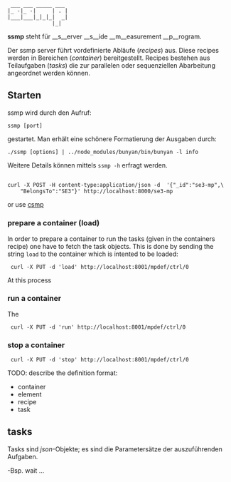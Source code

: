 ```
 ___ ___ _____ ___ 
|_ -|_ -|     | . |
|___|___|_|_|_|  _|
              |_|

```


__ssmp__ steht für  __s__erver __s__ide __m__easurement __p__rogram.

Der ssmp server führt vordefinierte Abläufe (_recipes_) aus. Diese recipes
werden in Bereichen (_container_) bereitgestellt. Recipes bestehen
aus Teilaufgaben (_tasks_) die zur  parallelen oder sequenziellen
Abarbeitung angeordnet werden können.

## Starten

ssmp wird durch den Aufruf:

```
ssmp [port]
```
gestartet. Man erhält eine schönere Formatierung der Ausgaben durch:
```
./ssmp [options] | ../node_modules/bunyan/bin/bunyan -l info
```
Weitere Details können mittels ```ssmp -h``` erfragt werden.

## 


```
curl -X POST -H content-type:application/json -d  '{"_id":"se3-mp",\
	"BelongsTo":"SE3"}' http://localhost:8000/se3-mp
```

or use [csmp](https://github.com/wactbprot/csmp)

### prepare a container (load)

In order to prepare a container to run the tasks 
(given in the containers recipe) one have to fetch
the task objects. This is done by sending the string
```load``` to the container which is intented to be loaded:

```
 curl -X PUT -d 'load' http://localhost:8001/mpdef/ctrl/0
```
At this process 

### run a container

The 
```
 curl -X PUT -d 'run' http://localhost:8001/mpdef/ctrl/0
```

### stop a container

```
 curl -X PUT -d 'stop' http://localhost:8001/mpdef/ctrl/0
```


TODO: describe the definition format:
* container
* element
* recipe
* task

## tasks

Tasks sind _json_-Objekte;
es sind die Parametersätze der auszuführenden Aufgaben.

-Bsp. wait ...

